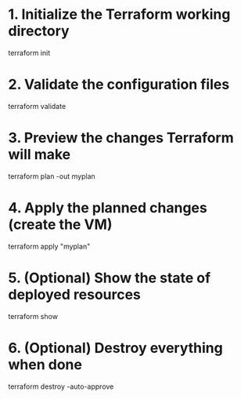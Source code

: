 # 1. Initialize the Terraform working directory
terraform init

# 2. Validate the configuration files
terraform validate

# 3. Preview the changes Terraform will make
terraform plan -out myplan

# 4. Apply the planned changes (create the VM)
terraform apply "myplan"

# 5. (Optional) Show the state of deployed resources
terraform show

# 6. (Optional) Destroy everything when done
terraform destroy -auto-approve
